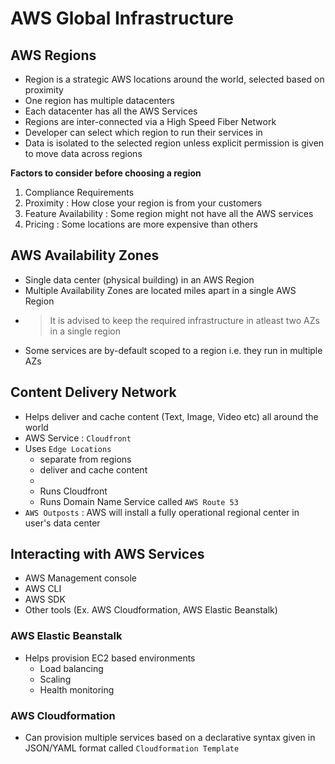 # AWS Global Infrastructure

## AWS Regions

- Region is a strategic AWS locations around the world, selected based on proximity
- One region has multiple datacenters
- Each datacenter has all the AWS Services
- Regions are inter-connected via a High Speed Fiber Network
- Developer can select which region to run their services in
- Data is isolated to the selected region unless explicit permission is given to move data across regions

**Factors to consider before choosing a region**

1. Compliance Requirements
2. Proximity : How close your region is from your customers
3. Feature Availability : Some region might not have all the AWS services
4. Pricing : Some locations are more expensive than others

## AWS Availability Zones

- Single data center (physical building) in an AWS Region
- Multiple Availability Zones are located miles apart in a single AWS Region
- > It is advised to keep the required infrastructure in atleast two AZs in a single region 
- Some services are by-default scoped to a region i.e. they run in multiple AZs

## Content Delivery Network

- Helps deliver and cache content (Text, Image, Video etc) all around the world
- AWS Service : `Cloudfront`
- Uses `Edge Locations`
  - separate from regions
  - deliver and cache content
  - 
  - Runs Cloudfront
  - Runs Domain Name Service called `AWS Route 53`
- `AWS Outposts` : AWS will install a fully operational regional center in user's data center


## Interacting with AWS Services
- AWS Management console
- AWS CLI
- AWS SDK
- Other tools (Ex. AWS Cloudformation, AWS Elastic Beanstalk)

### AWS Elastic Beanstalk

- Helps provision EC2 based environments
  - Load balancing
  - Scaling
  - Health monitoring

### AWS Cloudformation

- Can provision multiple services based on a declarative syntax given in JSON/YAML format called `Cloudformation Template`
